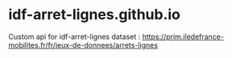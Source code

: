 # idf-arret-lignes.github.io
Custom api for idf-arret-lignes dataset : https://prim.iledefrance-mobilites.fr/fr/jeux-de-donnees/arrets-lignes
